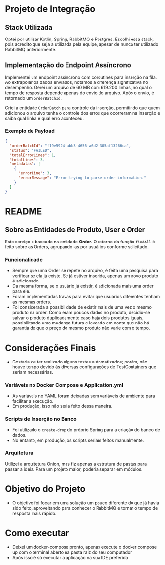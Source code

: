 # Projeto de Integração
## Stack Utilizada

Optei por utilizar Kotlin, Spring, RabbitMQ e Postgres. Escolhi essa stack, pois acredito que seja a utilizada pela equipe, apesar de nunca ter utilizado RabbitMQ anteriormente.

## Implementação do Endpoint Assíncrono

Implementei um endpoint assíncrono com coroutines para inserção na fila. Ao extrapolar os dados enviados, notamos a diferença significativa no desempenho. Gerei um arquivo de 60 MB com 619.200 linhas, no qual o tempo de resposta depende apenas do envio do arquivo. Após o envio, é retornado um `orderBatchId`.

Criei a entidade `OrderBatch` para controle da inserção, permitindo que quem adicionou o arquivo tenha o controle dos erros que ocorreram na inserção e saiba qual linha e qual erro aconteceu.

### Exemplo de Payload

```json
{
  "orderBatchId": "f19e5924-abb3-4656-a6d2-305af13266ca",
  "status": "FAILED",
  "totalErrorLines": 1,
  "totalLines": 3,
  "metadatas": [
    {
      "errorLine": 3,
      "errorMessage": "Error trying to parse order information."
    }
  ]
}
```

# README

## Sobre as Entidades de Produto, User e Order

Este serviço é baseado na entidade **Order**. O retorno da função `findAll` é feito sobre as Orders, agrupando-as por usuários conforme solicitado.

### Funcionalidade

- Sempre que uma Order se repete no arquivo, é feita uma pesquisa para verificar se ela já existe. Se já estiver inserida, apenas um novo produto é adicionado.
- Da mesma forma, se o usuário já existir, é adicionada mais uma order para ele.
- Foram implementadas travas para evitar que usuários diferentes tenham as mesmas orders.
- Foi considerada a possibilidade de existir mais de uma vez o mesmo produto na order. Como eram poucos dados no produto, decidiu-se salvar o produto duplicadamente caso haja dois produtos iguais, possibilitando uma mudança futura e levando em conta que não há garantia de que o preço do mesmo produto não varie com o tempo.

# Considerações Finais

- Gostaria de ter realizado alguns testes automatizados; porém, não houve tempo devido às diversas configurações de TestContainers que seriam necessárias.

### Variáveis no Docker Compose e Application.yml

- As variáveis no YAML foram deixadas sem variáveis de ambiente para facilitar a execução.
- Em produção, isso não seria feito dessa maneira.

### Scripts de Inserção no Banco

- Foi utilizado o `create-drop` do próprio Spring para a criação do banco de dados.
- No entanto, em produção, os scripts seriam feitos manualmente.

### Arquitetura

Utilizei a arquitetura Onion, mas fiz apenas a estrutura de pastas para passar a ideia. Para um projeto maior, poderia separar em módulos.

# Objetivo do Projeto

- O objetivo foi focar em uma solução um pouco diferente do que já havia sido feito, aproveitando para conhecer o RabbitMQ e tornar o tempo de resposta mais rápido.

# Como executar

- Deixei um docker-compose pronto, apenas execute o docker compose up com o terminal aberto na pasta raiz do seu computador
- Após isso é só executar a aplicação na sua IDE preferida